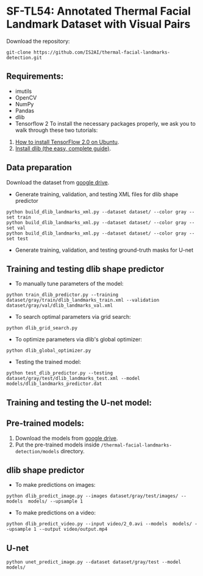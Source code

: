 # SF-TL54: Annotated Thermal Facial Landmark Dataset with Visual Pairs
Download the repository:
```
git-clone https://github.com/IS2AI/thermal-facial-landmarks-detection.git
```
## Requirements:
- imutils
- OpenCV
- NumPy
- Pandas
- dlib
- Tensorflow 2
To install the necessary packages properly, we ask you to walk through these two tutorials:
1. [How to install TensorFlow 2.0 on Ubuntu](https://www.pyimagesearch.com/2019/12/09/how-to-install-tensorflow-2-0-on-ubuntu/).
2. [Install dlib (the easy, complete guide)](https://www.pyimagesearch.com/2018/01/22/install-dlib-easy-complete-guide/).

## Data preparation
Download the dataset from [google drive](https://drive.google.com/drive/folders/1XLehM5DYqLqiAsteO_h1PYZnavcCNOcR?usp=sharing).

- Generate training, validation, and testing XML files for dlib shape predictor
```
python build_dlib_landmarks_xml.py --dataset dataset/ --color gray --set train
python build_dlib_landmarks_xml.py --dataset dataset/ --color gray --set val 
python build_dlib_landmarks_xml.py --dataset dataset/ --color gray --set test
```

- Generate training, validation, and testing ground-truth masks for U-net

## Training and testing dlib shape predictor
- To manually tune parameters of the model:
```
python train_dlib_predictor.py --training dataset/gray/train/dlib_landmarks_train.xml --validation dataset/gray/val/dlib_landmarks_val.xml
```
- To search optimal parameters via grid search:
```
python dlib_grid_search.py
```
- To optimize parameters via dlib's global optimizer:
```
python dlib_global_optimizer.py
```
- Testing the trained model:
```
python test_dlib_predictor.py --testing dataset/gray/test/dlib_landmarks_test.xml --model models/dlib_landmarks_predictor.dat
```

## Training and testing the U-net model:

## Pre-trained models:
1. Download the models from [google drive](https://drive.google.com/drive/folders/1XLehM5DYqLqiAsteO_h1PYZnavcCNOcR?usp=sharing).
2. Put the pre-trained models inside `/thermal-facial-landmarks-detection/models` directory.
## dlib shape predictor
- To make predictions on images:
```
python dlib_predict_image.py --images dataset/gray/test/images/ --models  models/ --upsample 1
```
- To make predictions on a video:
```
python dlib_predict_video.py --input video/2_0.avi --models  models/ --upsample 1 --output video/output.mp4
```
## U-net
```
python unet_predict_image.py --dataset dataset/gray/test --model  models/ 
```








